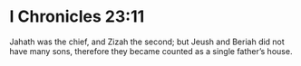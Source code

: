 # I Chronicles 23:11

Jahath was the chief, and Zizah the second; but Jeush and Beriah did not have many sons, therefore they became counted as a single father’s house.
